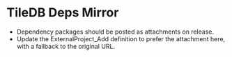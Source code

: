 # TileDB Deps Mirror

- Dependency packages should be posted as attachments on release.
- Update the ExternalProject_Add definition to prefer the attachment here,
  with a fallback to the original URL.
